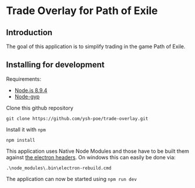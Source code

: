 # Trade Overlay for Path of Exile
## Introduction
The goal of this application is to simplify trading in the game Path of Exile. 
## Installing for development
Requirements:
* [Node.js 8.9.4](https://nodejs.org/en/)
* [Node-gyp](https://github.com/nodejs/node-gyp#installation)

Clone this github repository
```
git clone https://github.com/ysh-poe/trade-overlay.git
```
Install it with ```npm```
```
npm install
```
This application uses Native Node Modules and those have to be built them against [the electron headers](https://github.com/electron/electron/blob/f403950503eb82bcfa230b13a909572beff75fc0/docs/tutorial/using-native-node-modules.md#using-native-node-modules). On windows this can easily be done via:
```
.\node_modules\.bin\electron-rebuild.cmd
```

The application can now be started using ```npm run dev```
